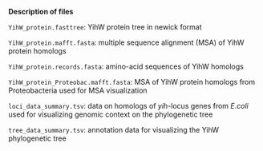 **Description of files**

`YihW_protein.fasttree`: YihW protein tree in newick format

`YihW_protein.mafft.fasta`: multiple sequence alignment (MSA) of YihW protein homologs

`YihW_protein.records.fasta`: amino-acid sequences of YihW homologs

`YihW_protein_Proteobac.mafft.fasta`: MSA of YihW protein homologs from Proteobacteria used for MSA visualization

`loci_data_summary.tsv`: data on homologs of _yih_-locus genes from _E.coli_ used for visualizing genomic context on the phylogenetic tree

`tree_data_summary.tsv`: annotation data for visualizing the YihW phylogenetic tree
